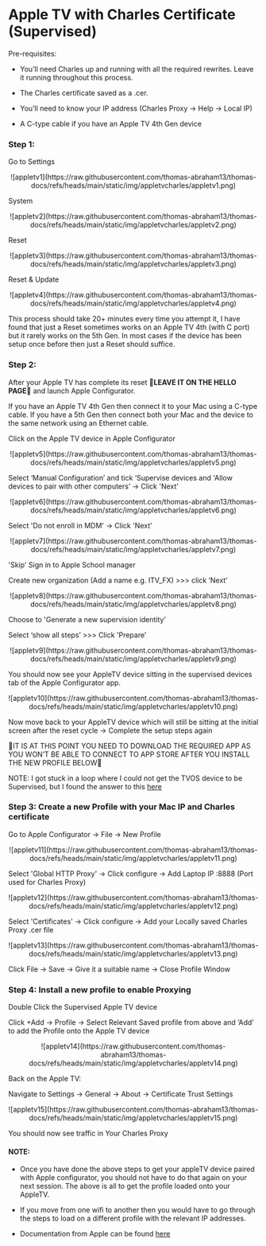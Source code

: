 # Apple TV with Charles Certificate (Supervised)

Pre-requisites:

- You’ll need Charles up and running with all the required rewrites. Leave it running throughout this process.

- The Charles certificate saved as a .cer.

- You’ll need to know your IP address (Charles Proxy → Help → Local IP)

- A C-type cable if you have an Apple TV 4th Gen device

### Step 1:
Go to Settings

<p align="center"> ![appletv1](https://raw.githubusercontent.com/thomas-abraham13/thomas-docs/refs/heads/main/static/img/appletvcharles/appletv1.png) </p>

System

<p align="center"> ![appletv2](https://raw.githubusercontent.com/thomas-abraham13/thomas-docs/refs/heads/main/static/img/appletvcharles/appletv2.png) </p>

Reset

<p align="center"> ![appletv3](https://raw.githubusercontent.com/thomas-abraham13/thomas-docs/refs/heads/main/static/img/appletvcharles/appletv3.png) </p>

Reset & Update

<p align="center"> ![appletv4](https://raw.githubusercontent.com/thomas-abraham13/thomas-docs/refs/heads/main/static/img/appletvcharles/appletv4.png) </p>

This process should take 20+ minutes every time you attempt it, I have found that just a Reset sometimes works on an Apple TV 4th (with C port) but it rarely works on the 5th Gen. In most cases if the device has been setup once before then just a Reset should suffice.

### Step 2:
After your Apple TV has complete its reset <strong>🔴LEAVE IT ON THE HELLO PAGE🔴</strong> and launch Apple Configurator.

If you have an Apple TV 4th Gen then connect it to your Mac using a C-type cable. If you have a 5th Gen then connect both your Mac and the device to the same network using an Ethernet cable.

Click on the Apple TV device in Apple Configurator

<p align="center"> ![appletv5](https://raw.githubusercontent.com/thomas-abraham13/thomas-docs/refs/heads/main/static/img/appletvcharles/appletv5.png) </p>

Select ‘Manual Configuration’ and tick ‘Supervise devices and 'Allow devices to pair with other computers’ → Click 'Next’

<p align="center"> ![appletv6](https://raw.githubusercontent.com/thomas-abraham13/thomas-docs/refs/heads/main/static/img/appletvcharles/appletv6.png) </p>

Select 'Do not enroll in MDM' → Click 'Next’

<p align="center"> ![appletv7](https://raw.githubusercontent.com/thomas-abraham13/thomas-docs/refs/heads/main/static/img/appletvcharles/appletv7.png) </p>

'Skip' Sign in to Apple School manager

Create new organization (Add a name e.g. ITV_FX) >>> click ‘Next’

<p align="center"> ![appletv8](https://raw.githubusercontent.com/thomas-abraham13/thomas-docs/refs/heads/main/static/img/appletvcharles/appletv8.png) </p>

Choose to 'Generate a new supervision identity’

Select ‘show all steps’ >>> Click 'Prepare’

<p align="center"> ![appletv9](https://raw.githubusercontent.com/thomas-abraham13/thomas-docs/refs/heads/main/static/img/appletvcharles/appletv9.png) </p>

You should now see your AppleTV device sitting in the supervised devices tab of the Apple Configurator app.

<p align="center"> ![appletv10](https://raw.githubusercontent.com/thomas-abraham13/thomas-docs/refs/heads/main/static/img/appletvcharles/appletv10.png) </p>

Now move back to your AppleTV device which will still be sitting at the initial screen after the reset cycle → Complete the setup steps again

🔴IT IS AT THIS POINT YOU NEED TO DOWNLOAD THE REQUIRED APP AS YOU WON’T BE ABLE TO CONNECT TO APP STORE AFTER YOU INSTALL THE NEW PROFILE BELOW🔴

NOTE: I got stuck in a loop where I could not get the TVOS device to be Supervised, but I found the answer to this [here](https://developer.apple.com/forums/thread/89603)

### Step 3: Create a new Profile with your Mac IP and Charles certificate
Go to Apple Configurator → File → New Profile

<p align="center"> ![appletv11](https://raw.githubusercontent.com/thomas-abraham13/thomas-docs/refs/heads/main/static/img/appletvcharles/appletv11.png) </p>

Select 'Global HTTP Proxy' → Click configure → Add Laptop IP :8888 (Port used for Charles Proxy)

<p align="center"> ![appletv12](https://raw.githubusercontent.com/thomas-abraham13/thomas-docs/refs/heads/main/static/img/appletvcharles/appletv12.png) </p>

Select 'Certificates' → Click configure → Add your Locally saved Charles Proxy .cer file

<p align="center"> ![appletv13](https://raw.githubusercontent.com/thomas-abraham13/thomas-docs/refs/heads/main/static/img/appletvcharles/appletv13.png) </p>

Click File → Save → Give it a suitable name → Close Profile Window

### Step 4: Install a new profile to enable Proxying
Double Click the Supervised Apple TV device

Click +Add → Profile → Select Relevant Saved profile from above and ‘Add’ to add the Profile onto the Apple TV device

<p align="center"> ![appletv14](https://raw.githubusercontent.com/thomas-abraham13/thomas-docs/refs/heads/main/static/img/appletvcharles/appletv14.png) </p>

Back on the Apple TV:

Navigate to Settings → General → About → Certificate Trust Settings

<p align="center"> ![appletv15](https://raw.githubusercontent.com/thomas-abraham13/thomas-docs/refs/heads/main/static/img/appletvcharles/appletv15.png) </p>

You should now see traffic in Your Charles Proxy

#### NOTE:
- Once you have done the above steps to get your appleTV device paired with Apple configurator, you should not have to do that again on your next session. The above is all to get the profile loaded onto your AppleTV.

- If you move from one wifi to another then you would have to go through the steps to load on a different profile with the relevant IP addresses.

- Documentation from Apple can be found [here](https://support.apple.com/en-gb/guide/apple-configurator-mac/cada1ba9dab1/mac)